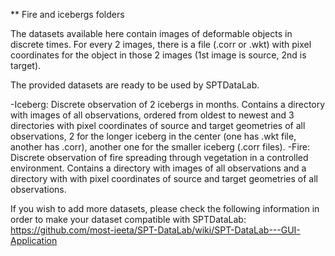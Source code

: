 
** Fire and icebergs folders

The datasets available here contain images of deformable objects in discrete times.
For every 2 images, there is a file (.corr or .wkt) with pixel coordinates for the object in those 2 images 
(1st image is source, 2nd is target). 

The provided datasets are ready to be used by SPTDataLab.

-Iceberg: Discrete observation of 2 icebergs in months. Contains a directory with images of all observations, ordered
from oldest to newest and 3 directories with pixel coordinates of source and target geometries of all observations,
2 for the longer iceberg in the center (one has .wkt file, another has .corr), another one for the smaller iceberg 
(.corr files).
-Fire: Discrete observation of fire spreading through vegetation in a controlled environment. 
Contains a directory with images of all observations and a directory with  with pixel coordinates of source and 
target geometries of all observations.

If you wish to add more datasets, please check the following information in order to make your dataset
compatible with SPTDataLab:
https://github.com/most-ieeta/SPT-DataLab/wiki/SPT-DataLab---GUI-Application
